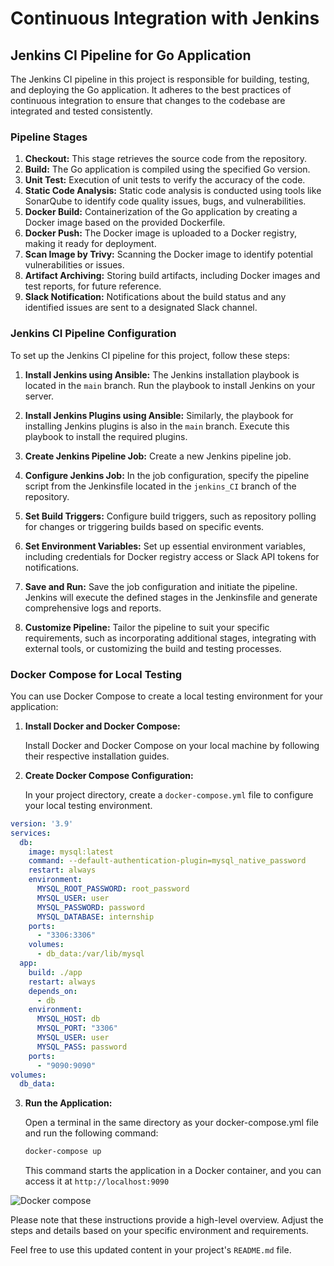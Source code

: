 # Continuous Integration with Jenkins

## Jenkins CI Pipeline for Go Application

The Jenkins CI pipeline in this project is responsible for building, testing, and deploying the Go application. It adheres to the best practices of continuous integration to ensure that changes to the codebase are integrated and tested consistently.

### Pipeline Stages

1. **Checkout:** This stage retrieves the source code from the repository.
2. **Build:** The Go application is compiled using the specified Go version.
3. **Unit Test:** Execution of unit tests to verify the accuracy of the code.
4. **Static Code Analysis:** Static code analysis is conducted using tools like SonarQube to identify code quality issues, bugs, and vulnerabilities.
5. **Docker Build:** Containerization of the Go application by creating a Docker image based on the provided Dockerfile.
6. **Docker Push:** The Docker image is uploaded to a Docker registry, making it ready for deployment.
7. **Scan Image by Trivy:** Scanning the Docker image to identify potential vulnerabilities or issues.
8. **Artifact Archiving:** Storing build artifacts, including Docker images and test reports, for future reference.
9. **Slack Notification:** Notifications about the build status and any identified issues are sent to a designated Slack channel.

### Jenkins CI Pipeline Configuration

To set up the Jenkins CI pipeline for this project, follow these steps:


1. **Install Jenkins using Ansible:** The Jenkins installation playbook is located in the `main` branch. Run the playbook to install Jenkins on your server.

2. **Install Jenkins Plugins using Ansible:** Similarly, the playbook for installing Jenkins plugins is also in the `main` branch. Execute this playbook to install the required plugins.

3. **Create Jenkins Pipeline Job:** Create a new Jenkins pipeline job.

4. **Configure Jenkins Job:** In the job configuration, specify the pipeline script from the Jenkinsfile located in the `jenkins_CI` branch of the repository.

5. **Set Build Triggers:** Configure build triggers, such as repository polling for changes or triggering builds based on specific events.

6. **Set Environment Variables:** Set up essential environment variables, including credentials for Docker registry access or Slack API tokens for notifications.

7. **Save and Run:** Save the job configuration and initiate the pipeline. Jenkins will execute the defined stages in the Jenkinsfile and generate comprehensive logs and reports.

8. **Customize Pipeline:** Tailor the pipeline to suit your specific requirements, such as incorporating additional stages, integrating with external tools, or customizing the build and testing processes.



### Docker Compose for Local Testing

You can use Docker Compose to create a local testing environment for your application:

1. **Install Docker and Docker Compose:**

   Install Docker and Docker Compose on your local machine by following their respective installation guides.

2. **Create Docker Compose Configuration:**

   In your project directory, create a `docker-compose.yml` file to configure your local testing environment.

```yaml
version: '3.9'
services:
  db:
    image: mysql:latest
    command: --default-authentication-plugin=mysql_native_password
    restart: always
    environment:
      MYSQL_ROOT_PASSWORD: root_password
      MYSQL_USER: user
      MYSQL_PASSWORD: password
      MYSQL_DATABASE: internship
    ports:
      - "3306:3306"
    volumes:
      - db_data:/var/lib/mysql
  app:
    build: ./app
    restart: always
    depends_on:
      - db
    environment:
      MYSQL_HOST: db
      MYSQL_PORT: "3306"
      MYSQL_USER: user
      MYSQL_PASS: password
    ports:
      - "9090:9090"
volumes:
  db_data:
```

3. **Run the Application:**

   Open a terminal in the same directory as your docker-compose.yml file and run the following command:
   ```bash
   docker-compose up
   ```
   This command starts the application in a Docker container, and you can access it at 
`http://localhost:9090`

![Docker compose](../main/screenshots/docker-compose.png)

Please note that these instructions provide a high-level overview. Adjust the steps and details based on your specific environment and requirements.

Feel free to use this updated content in your project's `README.md` file.

